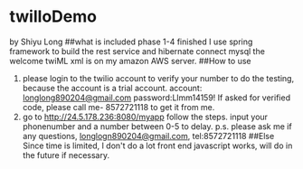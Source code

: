 # twilloDemo 
by Shiyu Long
##what is included
phase 1-4 finished
I use spring framework to build the rest service
and hibernate connect mysql
the welcome twiML xml is on my amazon AWS server.
##How to use
1. please login to the twilio account to verify your number to do the testing, because the account is a trial account.
account: longlong890204@gmail.com
password:Llmm14159!
If asked for verified code, please call me- 8572721118 to get it from me.
2. go to http://24.5.178.236:8080/myapp
follow the steps. input your phonenumber and a number between 0-5 to delay.
p.s. please ask me if any questions, longlogn890204@gmail.com, tel:8572721118
##Else
Since time is limited, I don't do a lot front end javascript works, will do in the future if necessary.

